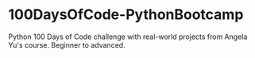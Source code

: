 # 100DaysOfCode-PythonBootcamp
Python 100 Days of Code challenge with real-world projects from Angela Yu's course. Beginner to advanced.
